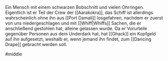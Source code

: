 Ein Mensch mit einem schwarzen Bobschnitt und vielen Ohrringen. 
Eigentlich ist er Teil der Crew der [[Aarakokra]], das Schiff ist allerdings wahrscheinlich ohne ihn aus [[Port Damali]] losgefahren, nachdem er zuerst von uns niedergeschlagen und mit [[Whiff|Whiffs]] Sachen, die er anschließend gestohlen hat, alleine gelassen wurde. 
Da er Vorurteile gegenüber Personen aus dem Underdark hat, hat [[Ghack]] ein Kopfgeld auf ihn aufgesetzt, weshalb er, wenn jemand ihn findet, zum [[Dancing Drape]] gebracht werden soll.

#middle 